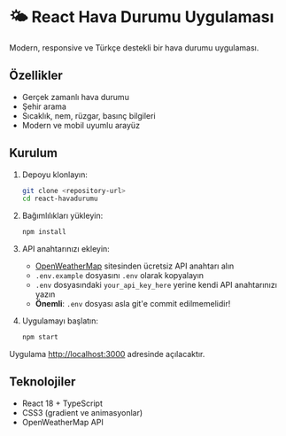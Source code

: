 # 🌤️ React Hava Durumu Uygulaması

Modern, responsive ve Türkçe destekli bir hava durumu uygulaması.

## Özellikler

- Gerçek zamanlı hava durumu
- Şehir arama
- Sıcaklık, nem, rüzgar, basınç bilgileri
- Modern ve mobil uyumlu arayüz

## Kurulum

1. Depoyu klonlayın:
   ```bash
   git clone <repository-url>
   cd react-havadurumu
   ```

2. Bağımlılıkları yükleyin:
   ```bash
   npm install
   ```

3. API anahtarınızı ekleyin:
   - [OpenWeatherMap](https://openweathermap.org/api) sitesinden ücretsiz API anahtarı alın
   - `.env.example` dosyasını `.env` olarak kopyalayın
   - `.env` dosyasındaki `your_api_key_here` yerine kendi API anahtarınızı yazın
   - **Önemli**: `.env` dosyası asla git'e commit edilmemelidir!

4. Uygulamayı başlatın:
   ```bash
   npm start
   ```

Uygulama [http://localhost:3000](http://localhost:3000) adresinde açılacaktır.

## Teknolojiler
- React 18 + TypeScript
- CSS3 (gradient ve animasyonlar)
- OpenWeatherMap API

